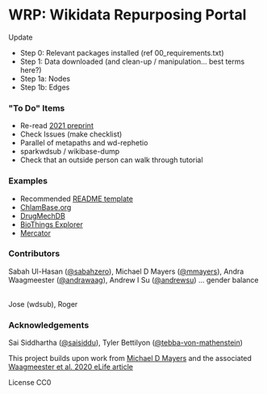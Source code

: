 # WRP: Wikidata Repurposing Portal

Update
* Step 0: Relevant packages installed (ref 00_requirements.txt)
* Step 1: Data downloaded (and clean-up / manipulation... best terms here?)
* Step 1a: Nodes
* Step 1b: Edges 

### "To Do" Items
- Re-read [2021 preprint](https://www.biorxiv.org/content/10.1101/2021.04.15.440028v1.abstract)
- Check Issues (make checklist)
- Parallel of metapaths and wd-rephetio
- sparkwdsub / wikibase-dump 
- Check that an outside person can walk through tutorial

### Examples
- Recommended [README template](https://docs.google.com/document/d/1aWWx3Re3_KehicdhR6gPrcJ-EwSmHWydkV1PqyJg984/edit?usp=sharing)
- [ChlamBase.org](https://github.com/sabahzero/WikiGenomesBase)
- [DrugMechDB](https://github.com/SuLab/DrugMechDB)
- [BioThings Explorer](https://github.com/biothings/biothings_explorer) 
- [Mercator](https://github.com/SuLab/mercator_shiny)

### Contributors
Sabah Ul-Hasan ([@sabahzero](https://github.com/sabahzero)), Michael D Mayers ([@mmayers](https://github.com/mmayers12)), Andra Waagmeester ([@andrawaag](https://github.com/andrawaag)), Andrew I Su ([@andrewsu](https://github.com/andrewsu)) ... gender balance <br><br>

Jose (wdsub), Roger

### Acknowledgements 
Sai Siddhartha ([@saisiddu](https://github.com/saisiddu)), Tyler Bettilyon ([@tebba-von-mathenstein](https://github.com/tebba-von-mathenstein))

This project builds upon work from [Michael D Mayers](https://github.com/mmayers12/metapaths) and the associated [Waagmeester et al. 2020 eLife article](https://elifesciences.org/articles/52614) <br>

License CC0
